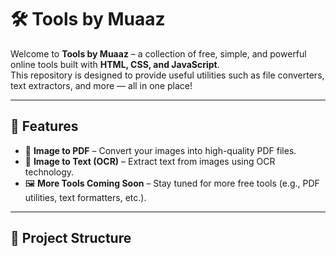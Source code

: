 # 🛠️ Tools by Muaaz  

Welcome to **Tools by Muaaz** – a collection of free, simple, and powerful online tools built with **HTML, CSS, and JavaScript**.  
This repository is designed to provide useful utilities such as file converters, text extractors, and more — all in one place!  

---

## 🚀 Features  
- 📸 **Image to PDF** – Convert your images into high-quality PDF files.  
- 🔎 **Image to Text (OCR)** – Extract text from images using OCR technology.  
- 🖼️ **More Tools Coming Soon** – Stay tuned for more free tools (e.g., PDF utilities, text formatters, etc.).  

---

## 📂 Project Structure  
